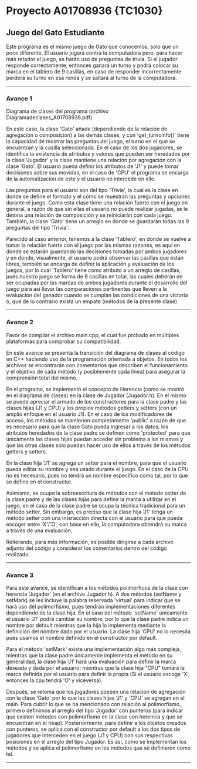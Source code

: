 # Proyecto A01708936 {TC1030}
## Juego del Gato Estudiante

Este programa es el mismo juego de Gato que conocemos, solo que un poco diferente.  El usuario jugará contra la computadora pero, para hacer más retador el juego, se harán uso de preguntas de trivia. Si el jugador responde correctamente, entonces ganará un turno y podrá colocar su marca en el tablero de 9 casillas, en caso de responder incorrectamente perderá su turno en esa ronda y se saltará al turno de la computadora. 

_____________

### Avance 1
Diagrama de clases del programa (archivo Diagramadeclases_A01708936.pdf)

En este caso, la clase 'Gato' añade (dependiendo de la relación de agregación o composición) a las demás clases, y con 'get_turnoinfo()' tiene la capacidad de mostrar las preguntas del juego, el turno en el que se encuentran y la casilla seleccionada. En el caso de los dos jugadores, se identifica la existencia de atributos y valores que pueden ser heredados por la clase 'Jugador' y la clase mantiene una relación por agregación con la clase 'Gato'. El usuario pueda definir los atributos de 'J1' y puede tomar decisiones sobre sus movidas, en el caso de 'CPU' el programa se encarga de la automatización de este y el usuario no intercede en ello.

Las preguntas para el usuario son del tipo 'Trivia', la cual es la clase en donde se define el formato y el cómo se muestran las preguntas y opciones durante el juego. Como esta clase tiene una relación fuerte con el juego en general, a razón de que sin ellas el usuario no puede realizar jugadas, se le detona una relación de composición y se reiniciarán con cada juego. También, la clase 'Gato' tiene un arreglo en donde se guardarán todas las 9 preguntas del tipo 'Trivia'.

Parecido al caso anterior, tenemos a la clase 'Tablero', en donde se vuelve a tomar la relación fuerte con el juego por las mismas razones, es aquí en donde se estarán guardando las decisiones tomadas por ambos jugadores y en donde, visualmente, el usuario podrá observar las casillas que están libres, también se encarga de definir la aplicación y evaluación de los juegos, por lo cual 'Tablero' tiene como atributo a un arreglo de casillas, pues nuestro juego se forma de 9 casillas en total, las cuales deberán de ser ocupadas por las marcas de ambos jugadores durante el desarrollo del juego para así llevar las comparaciones pertinentes que lleven a la evaluación del ganador cuando se cumplan las condiciones de una victoria ó, que de lo contrario exista un empate (métodos de la presente clase).

_____________

### Avance 2
Favor de compilar el archivo main.cpp, el cual fue probado en múltiples plataformas para comprobar su compatibilidad.

En este avance se presenta la transición del diagrama de clases al código en C++ haciendo uso de la programación orientada a objetos. En todos los archivos se encontrarán con comentarios que describen el funcionamiento y el objetivo de cada método (y posiblemente cada línea) para asegurar la comprensión total del mismo.

En el programa, se implementó el concepto de Herencia (como se mostró en el diagrama de clases) en la clase de Jugador (Jugador.h). En el mismo se puede apreciar el armado de los constructores para la clase padre y las clases hijas (J1 y CPU) y los propios métodos getters y setters (con un amplio enfoque en el usuario J1). En el caso de los modificadores de acceso, los métodos se mantienen completamente 'public' a razón de que es necesario para que la clase Gato pueda ingresar a los datos; los atributos heredados de la clase padre se definen como 'protected' para que únicamente las clases hijas puedan acceder sin problema a los mismos y que las otras clases solo puedan hacer uso de ellos a través de los métodos getters y setters.

En la clase hija 'J1' se agrega un setter para el nombre, para que el usuario pueda editar su nombre y sea usado durante el juego. En el caso de la CPU no es necesario, pues no tendrá un nombre específico como tal, por lo que se define en el constructor.

Asimismo, se ocupa la sobreescritura de métodos con el método setter de la clase padre y de las clases hijas para definir la marca a utilizar en el juego, en el caso de la clase padre se ocupa la técnica tradicional para un método setter. Sin embargo, es preciso que la clase hija 'J1' tenga un método setter con una interacción directa con el usuario para que pueda escoger entre 'X'/'O', con base en ello, la computadora obtendrá su marca a través de una evaluación.

Reiterando, para más información, es posible dirigirse a cada archivo adjunto del código y considerar los comentarios dentro del código realizado.
_____________

### Avance 3
Para este avance, se identifican a los métodos polimórficos de la clase con herencia 'Jugador' (en el archivo Jugador.h). A dos métodos (setName y setMark) se les incluye la palabra reservada 'virtual' para indicar que se hará uso del polimorfismo, pues tendrán implementaciones diferentes dependiendo de la clase hija. En el caso del método 'setName' únicamente el usuario 'J1' podrá cambiar su nombre, por lo que la clase padre indica un nombre por default mientras que la hija lo implementa mediante la definición del nombre dado por el usuario. La clase hija 'CPU' no lo necesita pues usamos el nombre definido en el constructor por default.

Para el método 'setMark' existe una implementación algo más compleja, mientras que la clase padre únicamente implementa el método en su generalidad, la clase hija 'J1' hará una evaluación para definir la marca deseada y dada por el usuario; mientras que la clase hija "CPU" tomará la marca definida por el usuario para definir la propia (Si el usuario escoge 'X', entonces la cpu tendrá 'O' y viceversa).

Después, se retoma que los jugadores poseen una relación de agregación con la clase 'Gato' por lo que las clases hijas 'J1' y 'CPU' se agregan en el main. Para cubrir lo que se ha mencionado con relación al polimorfismo, primero definimos al arreglo del tipo 'Jugador' con punteros (para indicar que existen métodos con polimorfismo en la clase con herencia y que se encuentran en el heap). Posteriormente, para definir a los objetos creados con punteros, se aplica con el constructor por default a los dos tipos de jugadores que interceden en el juego (J1 y CPU) con sus respectivas posiciones en el arreglo del tipo Jugador. Es así, como se implementan los métodos y se aplica el polimorfismo en los métodos que se definieron como tal.
_____________
